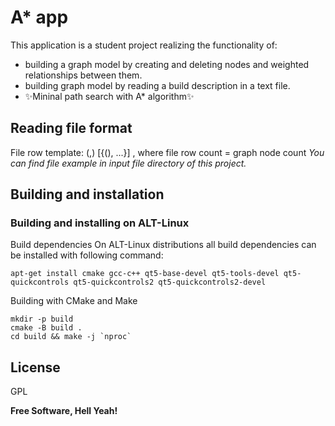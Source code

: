 # A* app

This application is a student project realizing the functionality of:

- building a graph model by creating and deleting nodes and weighted relationships between them. 
- building graph model by reading a build description in a text file.  
- ✨Mininal path search with A* algorithm✨

## Reading file format
File row template: <node name>(<x>,<y>) [{<child name>(<edje weight>), ...}] , where
file row count = graph node count
*You can find file example in input file directory of this project.*

## Building and installation
### Building and installing on ALT-Linux
Build dependencies
On ALT-Linux distributions all build dependencies can be installed with following command:

```
apt-get install cmake gcc-c++ qt5-base-devel qt5-tools-devel qt5-quickcontrols qt5-quickcontrols2 qt5-quickcontrols2-devel
```
Building with CMake and Make
```
mkdir -p build
cmake -B build .
cd build && make -j `nproc`
```

## License

GPL 

**Free Software, Hell Yeah!**

[//]: # (These are reference links used in the body of this note and get stripped out when the markdown processor does its job. There is no need to format nicely because it shouldn't be seen. Thanks SO - http://stackoverflow.com/questions/4823468/store-comments-in-markdown-syntax)

   [dill]: <https://github.com/joemccann/dillinger>
   [git-repo-url]: <https://github.com/joemccann/dillinger.git>
   [john gruber]: <http://daringfireball.net>
   [df1]: <http://daringfireball.net/projects/markdown/>
   [markdown-it]: <https://github.com/markdown-it/markdown-it>
   [Ace Editor]: <http://ace.ajax.org>
   [node.js]: <http://nodejs.org>
   [Twitter Bootstrap]: <http://twitter.github.com/bootstrap/>
   [jQuery]: <http://jquery.com>
   [@tjholowaychuk]: <http://twitter.com/tjholowaychuk>
   [express]: <http://expressjs.com>
   [AngularJS]: <http://angularjs.org>
   [Gulp]: <http://gulpjs.com>

   [PlDb]: <https://github.com/joemccann/dillinger/tree/master/plugins/dropbox/README.md>
   [PlGh]: <https://github.com/joemccann/dillinger/tree/master/plugins/github/README.md>
   [PlGd]: <https://github.com/joemccann/dillinger/tree/master/plugins/googledrive/README.md>
   [PlOd]: <https://github.com/joemccann/dillinger/tree/master/plugins/onedrive/README.md>
   [PlMe]: <https://github.com/joemccann/dillinger/tree/master/plugins/medium/README.md>
   [PlGa]: <https://github.com/RahulHP/dillinger/blob/master/plugins/googleanalytics/README.md>

